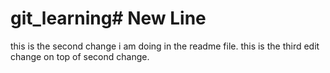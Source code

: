 # git_learning# New Line
this is the second change i am doing in the readme file.
this is the third edit change on top of second change.
